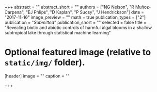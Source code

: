 +++
abstract = ""
abstract_short = ""
authors = ["NG Nelson", "R Muñoz-Carpena", "EJ Phlips", "D Kaplan", "P Sucsy", "J Hendrickson"]
date = "2017-11-16"
image_preview = ""
math = true
publication_types = ["2"]
publication = "*Submitted*"
publication_short = ""
selected = false
title = "Revealing biotic and abiotic controls of harmful algal blooms in a shallow subtropical lake through statistical machine learning"

# Optional featured image (relative to `static/img/` folder).
[header]
image = ""
caption = ""

+++

